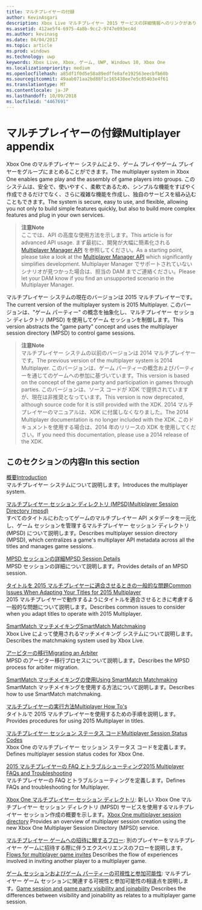 ```yaml
---
title: マルチプレイヤーの付録
author: KevinAsgari
description: Xbox Live マルチプレイヤー 2015 サービスの詳細情報へのリンクがあります。
ms.assetid: 412ae5f4-6975-4a8b-9cc2-9747e093ec4d
ms.author: kevinasg
ms.date: 04/04/2017
ms.topic: article
ms.prod: windows
ms.technology: uwp
keywords: Xbox Live, Xbox, ゲーム, UWP, Windows 10, Xbox One
ms.localizationpriority: medium
ms.openlocfilehash: a85df1f0d5e58a89edffe8afe192563eecbfb60b
ms.sourcegitcommit: 49aab071aa2bd88f1c165438ee7e5c854b3e4f61
ms.translationtype: MT
ms.contentlocale: ja-JP
ms.lasthandoff: 10/09/2018
ms.locfileid: "4467691"
---
```

# <a name="multiplayer-appendix"></a><span data-ttu-id="509ee-104">マルチプレイヤーの付録</span><span class="sxs-lookup"><span data-stu-id="509ee-104">Multiplayer appendix</span></span>

<span data-ttu-id="509ee-105">Xbox One のマルチプレイヤー システムにより、ゲーム プレイやゲーム プレイヤーをグループにまとめることができます。</span><span class="sxs-lookup"><span data-stu-id="509ee-105">The multiplayer system in Xbox One enables game play and the assembly of game players into groups.</span></span> <span data-ttu-id="509ee-106">このシステムは、安全で、使いやすく、柔軟であるため、シンプルな機能をすばやく作成できるだけでなく、さらに複雑な機能を作成し、独自のサービスを組み込むこともできます。</span><span class="sxs-lookup"><span data-stu-id="509ee-106">The system is secure, easy to use, and flexible, allowing you not only to build simple features quickly, but also to build more complex features and plug in your own services.</span></span>

> **<span data-ttu-id="509ee-107">注意</span><span class="sxs-lookup"><span data-stu-id="509ee-107">Note</span></span>**  
<span data-ttu-id="509ee-108">ここでは、API の高度な使用方法を示します。</span><span class="sxs-lookup"><span data-stu-id="509ee-108">This article is for advanced API usage.</span></span>  <span data-ttu-id="509ee-109">まず最初に、開発が大幅に簡素化される [Multiplayer Manager API](../multiplayer-manager.md) を参照してください。</span><span class="sxs-lookup"><span data-stu-id="509ee-109">As a starting point, please take a look at the [Multiplayer Manager API](../multiplayer-manager.md) which significantly simplifies development.</span></span>  <span data-ttu-id="509ee-110">Multiplayer Manager でサポートされていないシナリオが見つかった場合は、担当の DAM までご連絡ください。</span><span class="sxs-lookup"><span data-stu-id="509ee-110">Please let your DAM know if you find an unsupported scenario in the Multiplayer Manager.</span></span>

<span data-ttu-id="509ee-111">マルチプレイヤー システムの現在のバージョンは 2015 マルチプレイヤーです。</span><span class="sxs-lookup"><span data-stu-id="509ee-111">The current version of the multiplayer system is 2015 Multiplayer.</span></span> <span data-ttu-id="509ee-112">このバージョンは、"ゲーム パーティー" の概念を抽象化し、マルチプレイヤー セッション ディレクトリ (MPSD) を使用してゲーム セッションを制御します。</span><span class="sxs-lookup"><span data-stu-id="509ee-112">This version abstracts the "game party" concept and uses the multiplayer session directory (MPSD) to control game sessions.</span></span>

> **<span data-ttu-id="509ee-113">注意</span><span class="sxs-lookup"><span data-stu-id="509ee-113">Note</span></span>**  
<span data-ttu-id="509ee-114">マルチプレイヤー システムの以前のバージョンは 2014 マルチプレイヤーです。</span><span class="sxs-lookup"><span data-stu-id="509ee-114">The previous version of the multiplayer system is 2014 Multiplayer.</span></span> <span data-ttu-id="509ee-115">このバージョンは、ゲーム パーティーの概念およびパーティーを通じてのゲームへの参加に基づいています。</span><span class="sxs-lookup"><span data-stu-id="509ee-115">This version is based on the concept of the game party and participation in games through parties.</span></span> <span data-ttu-id="509ee-116">このバージョンは、ソース コードが XDK で提供されていますが、現在は非推奨となっています。</span><span class="sxs-lookup"><span data-stu-id="509ee-116">This version is now deprecated, although source code for it is still provided with the XDK.</span></span> <span data-ttu-id="509ee-117">2014 マルチプレイヤーのマニュアルは、XDK に付属しなくなりました。</span><span class="sxs-lookup"><span data-stu-id="509ee-117">The 2014 Multiplayer documentation is no longer included with the XDK.</span></span> <span data-ttu-id="509ee-118">このドキュメントを使用する場合は、2014 年のリリースの XDK を使用してください。</span><span class="sxs-lookup"><span data-stu-id="509ee-118">If you need this documentation, please use a 2014 release of the XDK.</span></span>


## <a name="in-this-section"></a><span data-ttu-id="509ee-119">このセクションの内容</span><span class="sxs-lookup"><span data-stu-id="509ee-119">In this section</span></span>

[<span data-ttu-id="509ee-120">概要</span><span class="sxs-lookup"><span data-stu-id="509ee-120">Introduction</span></span>](introduction-to-the-multiplayer-system.md)  
<span data-ttu-id="509ee-121">マルチプレイヤー システムについて説明します。</span><span class="sxs-lookup"><span data-stu-id="509ee-121">Introduces the multiplayer system.</span></span>

[<span data-ttu-id="509ee-122">マルチプレイヤー セッション ディレクトリ (MPSD)</span><span class="sxs-lookup"><span data-stu-id="509ee-122">Multiplayer Session Directory (mpsd)</span></span>](multiplayer-session-directory.md)  
<span data-ttu-id="509ee-123">すべてのタイトルにわたってゲームのマルチプレイヤー API メタデータを一元化し、ゲーム セッションを管理するマルチプレイヤー セッション ディレクトリ (MPSD) について説明します。</span><span class="sxs-lookup"><span data-stu-id="509ee-123">Describes multiplayer session directory (MPSD), which centralizes a game's multiplayer API metadata across all the titles and manages game sessions.</span></span>

[<span data-ttu-id="509ee-124">MPSD セッションの詳細</span><span class="sxs-lookup"><span data-stu-id="509ee-124">MPSD Session Details</span></span>](mpsd-session-details.md)  
<span data-ttu-id="509ee-125">MPSD セッションの詳細について説明します。</span><span class="sxs-lookup"><span data-stu-id="509ee-125">Provides details of an MPSD session.</span></span>

[<span data-ttu-id="509ee-126">タイトルを 2015 マルチプレイヤーに適合させるときの一般的な問題</span><span class="sxs-lookup"><span data-stu-id="509ee-126">Common Issues When Adapting Your Titles for 2015 Multiplayer</span></span>](common-issues-when-adapting-multiplayer.md)  
<span data-ttu-id="509ee-127">2015 マルチプレイヤーで動作するようにタイトルを適合させるときに考慮する一般的な問題について説明します。</span><span class="sxs-lookup"><span data-stu-id="509ee-127">Describes common issues to consider when you adapt titles to operate with 2015 Multiplayer.</span></span>

[<span data-ttu-id="509ee-128">SmartMatch マッチメイキング</span><span class="sxs-lookup"><span data-stu-id="509ee-128">SmartMatch Matchmaking</span></span>](smartmatch-matchmaking.md)  
<span data-ttu-id="509ee-129">Xbox Live によって使用されるマッチメイキング システムについて説明します。</span><span class="sxs-lookup"><span data-stu-id="509ee-129">Describes the matchmaking system used by Xbox Live.</span></span>

[<span data-ttu-id="509ee-130">アービターの移行</span><span class="sxs-lookup"><span data-stu-id="509ee-130">Migrating an Arbiter</span></span>](migrating-an-arbiter.md)  
<span data-ttu-id="509ee-131">MPSD のアービター移行プロセスについて説明します。</span><span class="sxs-lookup"><span data-stu-id="509ee-131">Describes the MPSD process for arbiter migration.</span></span>

[<span data-ttu-id="509ee-132">SmartMatch マッチメイキングの使用</span><span class="sxs-lookup"><span data-stu-id="509ee-132">Using SmartMatch Matchmaking</span></span>](using-smartmatch-matchmaking.md)  
<span data-ttu-id="509ee-133">SmartMatch マッチメイキングを使用する方法について説明します。</span><span class="sxs-lookup"><span data-stu-id="509ee-133">Describes how to use SmartMatch matchmaking.</span></span>

[<span data-ttu-id="509ee-134">マルチプレイヤーの実行方法</span><span class="sxs-lookup"><span data-stu-id="509ee-134">Multiplayer How To's</span></span>](multiplayer-how-tos.md)  
<span data-ttu-id="509ee-135">タイトルで 2015 マルチプレイヤーを使用するための手順を説明します。</span><span class="sxs-lookup"><span data-stu-id="509ee-135">Provides procedures for using 2015 Multiplayer in titles.</span></span>

[<span data-ttu-id="509ee-136">マルチプレイヤー セッション ステータス コード</span><span class="sxs-lookup"><span data-stu-id="509ee-136">Multiplayer Session Status Codes</span></span>](multiplayer-session-status-codes.md)  
<span data-ttu-id="509ee-137">Xbox One のマルチプレイヤー セッション ステータス コードを定義します。</span><span class="sxs-lookup"><span data-stu-id="509ee-137">Defines multiplayer session status codes for Xbox One.</span></span>

[<span data-ttu-id="509ee-138">2015 マルチプレイヤーの FAQ とトラブルシューティング</span><span class="sxs-lookup"><span data-stu-id="509ee-138">2015 Multiplayer FAQs and Troubleshooting</span></span>](multiplayer-2015-faq.md)  
<span data-ttu-id="509ee-139">マルチプレイヤーの FAQ とトラブルシューティングを定義します。</span><span class="sxs-lookup"><span data-stu-id="509ee-139">Defines FAQs and troubleshooting for Multiplayer.</span></span>

<span data-ttu-id="509ee-140">[Xbox One マルチプレイヤー セッション ディレクトリ](xbox-one-multiplayer-session-directory.md): 新しい Xbox One マルチプレイヤー セッション ディレクトリ (MPSD) サービスを使用するマルチプレイヤー セッション作成の概要を示します。</span><span class="sxs-lookup"><span data-stu-id="509ee-140">[Xbox One multiplayer session directory](xbox-one-multiplayer-session-directory.md) Provides an overview of multiplayer session creation using the new Xbox One Multiplayer Session Directory (MPSD) service.</span></span>

<span data-ttu-id="509ee-141">[マルチプレイヤー ゲームへの招待に関するフロー](flows-for-multiplayer-game-invites.md): 別のプレイヤーをマルチプレイヤー ゲームに招待する際に伴うエクスペリエンスのフローを説明します。</span><span class="sxs-lookup"><span data-stu-id="509ee-141">[Flows for multiplayer game invites](flows-for-multiplayer-game-invites.md) Describes the flow of experiences involved in inviting another player to a multiplayer game.</span></span>

<span data-ttu-id="509ee-142">[ゲーム セッションおよびゲーム パーティーの可視性と参加可能性](game-session-and-game-party-visibility-and-joinability.md): マルチプレイヤー ゲーム セッションに関連する可視性と参加可能性の相違点を説明します。</span><span class="sxs-lookup"><span data-stu-id="509ee-142">[Game session and game party visibility and joinability](game-session-and-game-party-visibility-and-joinability.md) Describes the differences between visibility and joinability as relates to a multiplayer game session.</span></span>
